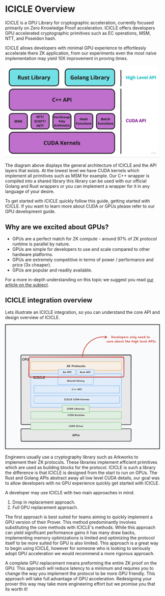 # ICICLE Overview

ICICLE is a GPU Library for cryptographic acceleration, currently focused primarily on Zero Knowledge Proof acceleration. ICICLE offers developers GPU accelerated cryptographic primitives such as EC operations, MSM, NTT, and Poseidon hash.

ICICLE allows developers with minimal GPU experience to effortlessly accelerate there ZK application, from our experiments even the most naive implementation may yield 10X improvement in proving times. 


![ICICLE API overview](../../static/img/iciclestructure.png)


The diagram above displays the general architecture of ICICLE and the API layers that exists. At the lowest level we have CUDA kernels which implement all primitives such as MSM for example. Our C++ wrapper is compiled into a shared library this library can be used with our official Golang and Rust wrappers or you can implement a wrapper for it in any language of your desire. 


To get started with ICICLE quickly follow this guide, getting started with ICICLE. If you want to learn more about CUDA or GPUs please refer to our GPU development guide.

## Why are we excited about GPUs?

- GPUs are a perfect match for ZK compute - around 97% of ZK protocol runtime is parallel by nature.
- GPUs are simple for developers to use and scale compared to other hardware platforms.
- GPUs are extremely competitive in terms of power / performance and price (3x cheaper).
- GPUs are popular and readily available.

For a more in-depth understanding on this topic we suggest you read [our article on the subject](https://www.ingonyama.com/blog/revisiting-paradigm-hardware-acceleration-for-zero-knowledge-proofs).

## ICICLE integration overview

Lets illustrate an ICICLE integration, so you can understand the core API and design overview of ICICLE.


![ICICLE architecture](../../static/img/architecture-highlight.png)

Engineers usually use a cryptography library such as Arkworks to implement their ZK protocols. These libraries implement efficient primitives which are used as building blocks for the protocol. ICICLE is such a library the difference is that ICICLE is designed from the start to run on GPUs. The Rust and Golang APIs abstract away all low level CUDA details, our goal was to allow developers with no GPU experience quickly get started with ICICLE. 

A developer may use ICICLE with two main approaches in mind.

1. Drop in replacement approach.
2. Full GPU replacement approach.

The first approach is best suited for teams aiming to quickly implement a GPU version of their Prover. This method predominantly involves substituting the core methods with ICICLE's methods. While this approach can yield significant performance gains it has many draw backs, implementing memory optimizations is limited and optimizing the protocol itself to be more suited for GPU is also limited. This approach is a great way to begin using ICICLE, however for someone who is looking to seriously adopt GPU acceleration we would recommend a more rigorous approach.

A complete GPU replacement means preforming the entire ZK proof on the GPU. This approach will reduce latency to a minimum and requires you to change the way you implement the protocol to be more GPU friendly. This approach will take full advantage of GPU acceleration. Redesigning your prover this way may take more engineering effort but we promise you that its worth it!
